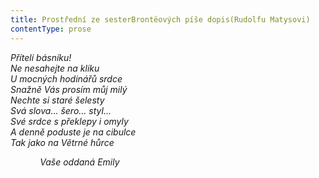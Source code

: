 ```yaml
---
title: Prostřední ze sesterBrontëových píše dopis(Rudolfu Matysovi)
contentType: prose
---
```


<section>

_Příteli básníku!  
Ne nesahejte na kliku  
U mocných hodinářů srdce  
Snažně Vás prosím můj milý  
Nechte si staré šelesty  
Svá slova… šero… styl…  
Své srdce s překlepy i omyly  
A denně poduste je na cibulce  
Tak jako na Větrné hůrce_

</section>

<section>

            _Vaše oddaná Emily_

</section>
